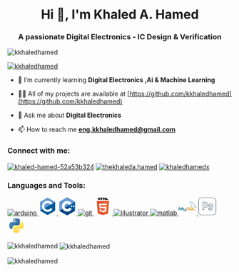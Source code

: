 <h1 align="center">Hi 👋, I'm Khaled A. Hamed</h1>
<h3 align="center">A passionate Digital Electronics - IC Design & Verification</h3>

<p align="left"> <img src="https://komarev.com/ghpvc/?username=kkhaledhamed&label=Profile%20views&color=0e75b6&style=flat" alt="kkhaledhamed" /> </p>

<p align="left"> <a href="https://github.com/ryo-ma/github-profile-trophy"><img src="https://github-profile-trophy.vercel.app/?username=kkhaledhamed" alt="kkhaledhamed" /></a> </p>

- 🌱 I’m currently learning **Digital Electronics ,Ai & Machine Learning**

- 👨‍💻 All of my projects are available at [https://github.com/kkhaledhamed](https://github.com/kkhaledhamed)

- 💬 Ask me about **Digital Electronics**

- 📫 How to reach me **eng.kkhaledhamed@gmail.com**

<h3 align="left">Connect with me:</h3>
<p align="left">
<a href="https://linkedin.com/in/khaled-hamed-52a53b324" target="blank"><img align="center" src="https://raw.githubusercontent.com/rahuldkjain/github-profile-readme-generator/master/src/images/icons/Social/linked-in-alt.svg" alt="khaled-hamed-52a53b324" height="30" width="40" /></a>
<a href="https://fb.com/thekhaleda.hamed" target="blank"><img align="center" src="https://raw.githubusercontent.com/rahuldkjain/github-profile-readme-generator/master/src/images/icons/Social/facebook.svg" alt="thekhaleda.hamed" height="30" width="40" /></a>
<a href="https://instagram.com/khaledhamedx" target="blank"><img align="center" src="https://raw.githubusercontent.com/rahuldkjain/github-profile-readme-generator/master/src/images/icons/Social/instagram.svg" alt="khaledhamedx" height="30" width="40" /></a>
</p>

<h3 align="left">Languages and Tools:</h3>
<p align="left"> <a href="https://www.arduino.cc/" target="_blank" rel="noreferrer"> <img src="https://cdn.worldvectorlogo.com/logos/arduino-1.svg" alt="arduino" width="40" height="40"/> </a> <a href="https://www.cprogramming.com/" target="_blank" rel="noreferrer"> <img src="https://raw.githubusercontent.com/devicons/devicon/master/icons/c/c-original.svg" alt="c" width="40" height="40"/> </a> <a href="https://www.w3schools.com/cpp/" target="_blank" rel="noreferrer"> <img src="https://raw.githubusercontent.com/devicons/devicon/master/icons/cplusplus/cplusplus-original.svg" alt="cplusplus" width="40" height="40"/> </a> <a href="https://git-scm.com/" target="_blank" rel="noreferrer"> <img src="https://www.vectorlogo.zone/logos/git-scm/git-scm-icon.svg" alt="git" width="40" height="40"/> </a> <a href="https://www.w3.org/html/" target="_blank" rel="noreferrer"> <img src="https://raw.githubusercontent.com/devicons/devicon/master/icons/html5/html5-original-wordmark.svg" alt="html5" width="40" height="40"/> </a> <a href="https://www.adobe.com/in/products/illustrator.html" target="_blank" rel="noreferrer"> <img src="https://www.vectorlogo.zone/logos/adobe_illustrator/adobe_illustrator-icon.svg" alt="illustrator" width="40" height="40"/> </a> <a href="https://www.mathworks.com/" target="_blank" rel="noreferrer"> <img src="https://upload.wikimedia.org/wikipedia/commons/2/21/Matlab_Logo.png" alt="matlab" width="40" height="40"/> </a> <a href="https://www.mysql.com/" target="_blank" rel="noreferrer"> <img src="https://raw.githubusercontent.com/devicons/devicon/master/icons/mysql/mysql-original-wordmark.svg" alt="mysql" width="40" height="40"/> </a> <a href="https://www.photoshop.com/en" target="_blank" rel="noreferrer"> <img src="https://raw.githubusercontent.com/devicons/devicon/master/icons/photoshop/photoshop-line.svg" alt="photoshop" width="40" height="40"/> </a> <a href="https://www.python.org" target="_blank" rel="noreferrer"> <img src="https://raw.githubusercontent.com/devicons/devicon/master/icons/python/python-original.svg" alt="python" width="40" height="40"/> </a> </p>

<p><img align="left" src="https://github-readme-stats.vercel.app/api/top-langs?username=kkhaledhamed&show_icons=true&locale=en&layout=compact" alt="kkhaledhamed" /></p>

<p>&nbsp;<img align="center" src="https://github-readme-stats.vercel.app/api?username=kkhaledhamed&show_icons=true&locale=en" alt="kkhaledhamed" /></p>

<p><img align="center" src="https://github-readme-streak-stats.herokuapp.com/?user=kkhaledhamed&" alt="kkhaledhamed" /></p>
